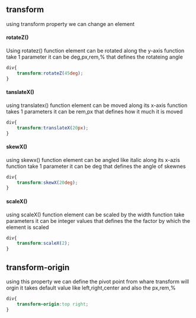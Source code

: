 ## transform

using transform property we can change  an element 

#### rotateZ()

Using rotatez() function element can be rotated along the y-axis
function take 1 parameter it can be deg,px,rem,% that defines the rotateing angle

```css
div{
    transform:rotateZ(45deg);
}
```

#### tanslateX()

using translatex() function  element can be moved along its x-axis
function takes 1 parameters it can be rem,px that defines how it much it is moved

```css
div{
    transform:translateX(20px);
}
```

#### skewX()

using skewx() function element can be  angled like italic along its x-azis
function take 1 parameter it can be deg that defines the angle of skewnes

```css
div{
    transform:skewX(20deg);
}
```

#### scaleX()

using scaleX() function element can be scaled by the width
function take parameters it can be integer values that defines the the factor by which the element is scaled

```css
div{
    transform:scaleX(2);
}
```


## transform-origin

using this property we can define  the pivot point from whare transform will orgin 
it takes default value like left,right,center
and also the px,rem,%

```css
div{
    transform-origin:top right;
}

```



